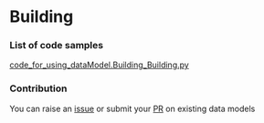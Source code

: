 # Building

### List of code samples 

<!-- 50-List of code -->

<!-- [code entry](link) -->
[code_for_using_dataModel.Building_Building.py](https://github.com/smart-data-models/dataModel.Building/blob/master/Building/code/code_for_using_dataModel.Building_Building.py)


<!-- /50-List of code -->

### Contribution
You can raise an [issue](https://github.com/smart-data-models/dataModel.Building/issues) or submit your [PR](https://github.com/smart-data-models/dataModel.Building/pulls) on existing data models
